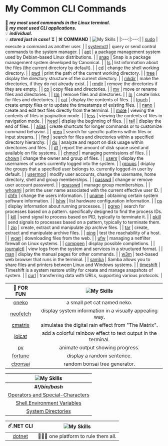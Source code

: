# My Common CLI Commands

📒 ***my most used commands in the Linux terminal.*** <br>
📔 ***my most used CLI applications.*** <br>
💡 ***individual.*** <br>
💡 ***stored just in case!*** ⏳
| **⌘ COMMAND** | ![My Skills](https://go-skill-icons.vercel.app/api/icons?i=terminal) | 
|:---:|:---:|
| [sudo](https://github.com/fault3r/cli-commands/blob/main/doc/sudo.md) | execute a command as another user. |
| [systemctl](https://github.com/fault3r/cli-commands/blob/main/doc/systemctl.md) | query or send control commands to the system manager. |
| [apt](https://github.com/fault3r/cli-commands/blob/main/doc/apt.md) | a package management system used by Debian-based Linux distributions. |
| [snap](https://github.com/fault3r/cli-commands/blob/main/doc/snap.md) | Snap is a package management system developed by Canonical. |
| [ls](https://github.com/fault3r/cli-commands/blob/main/doc/ls.md) | list information about the files (the current directory by default). |
| [cd](https://github.com/fault3r/cli-commands/blob/main/doc/cd.md) | change the shell working directory. |
| [pwd](https://github.com/fault3r/cli-commands/blob/main/doc/pwd.md) | print the path of the current working directory. |
| [tree](https://github.com/fault3r/cli-commands/blob/main/doc/tree.md) | display the directory structure of the current directory. |
| [mkdir](https://github.com/fault3r/cli-commands/blob/main/doc/mkdir.md) | make the directories, if they do not already exist. |
| [rmdir](https://github.com/fault3r/cli-commands/blob/main/doc/rmdir.md) | remove the directories if they are empty. |
| [cp](https://github.com/fault3r/cli-commands/blob/main/doc/cp.md) | copy files and directories. |
| [mv](https://github.com/fault3r/cli-commands/blob/main/doc/mv.md) | move or rename files and directories. |
| [rm](https://github.com/fault3r/cli-commands/blob/main/doc/rm.md) | remove files and directories. |
| [ln](https://github.com/fault3r/cli-commands/blob/main/doc/ln.md) | create links for files and directories. |
| [cat](https://github.com/fault3r/cli-commands/blob/main/doc/cat.md) | display the contents of files. |
| [touch](https://github.com/fault3r/cli-commands/blob/main/doc/touch.md) | create empty files or to update the timestamps of existing files. |
| [nano](https://github.com/fault3r/cli-commands/blob/main/doc/nano.md) | create and edit text files directly from the terminal. |
| [more](https://github.com/fault3r/cli-commands/blob/main/doc/more.md) | viewing the contents of files in pagination mode. |
| [less](https://github.com/fault3r/cli-commands/blob/main/doc/less.md) | viewing the contents of files in navigation mode. |
| [head](https://github.com/fault3r/cli-commands/blob/main/doc/head.md) | display the beginning of files. |
| [tail](https://github.com/fault3r/cli-commands/blob/main/doc/tail.md) | display the end of files. |
| [alias](https://github.com/fault3r/cli-commands/blob/main/doc/alias.md) | create shortcuts for longer commands or to customize command behavior. |
| [grep](https://github.com/fault3r/cli-commands/blob/main/doc/grep.md) | search for specific patterns within files or input streams. |
| [find](https://github.com/fault3r/cli-commands/blob/main/doc/find.md) | search for files and directories within a specified directory hierarchy. |
| [du](https://github.com/fault3r/cli-commands/blob/main/doc/du.md) | analyze and report on disk usage within directories and files. |
| [df](https://github.com/fault3r/cli-commands/blob/main/doc/df.md) | report the amount of disk space used and available on file systems. |
| [chmod](https://github.com/fault3r/cli-commands/blob/main/doc/chmod.md) | managing permissions of files. |
| [chown](https://github.com/fault3r/cli-commands/blob/main/doc/chown.md) | change the owner and group of files. |
| [users](https://github.com/fault3r/cli-commands/blob/main/doc/users.md) | display the usernames of users currently logged into the system. |
| [groups](https://github.com/fault3r/cli-commands/blob/main/doc/groups.md) | display the groups that a specified user belongs to. currently logged-in user by default. |
| [usermod](https://github.com/fault3r/cli-commands/blob/main/doc/usermod.md) | modify user accounts, change the username, home directory, shell and group memberships. |
| [passwd](https://github.com/fault3r/cli-commands/blob/main/doc/passwd.md) | change or remove user account password. |
| [gpasswd](https://github.com/fault3r/cli-commands/blob/main/doc/gpasswd.md) | manage group memberships. |
| [whoami](https://github.com/fault3r/cli-commands/blob/main/doc/whoami.md) | print the user name associated with the current effective user ID. |
| [chfn](https://github.com/fault3r/cli-commands/blob/main/doc/chfn.md) | change the users information. |
| [uname](https://github.com/fault3r/cli-commands/blob/main/doc/uname.md) | obtaining certain system software information. |
| [lshw](https://github.com/fault3r/cli-commands/blob/main/doc/lshw.md) | list hardware configuration information. |
| [ps](https://github.com/fault3r/cli-commands/blob/main/doc/ps.md) | display information about running processes. |
| [pgrep](https://github.com/fault3r/cli-commands/blob/main/doc/pgrep.md) | search for processes based on a pattern. specifically designed to find the process IDs. |
| [kill](https://github.com/fault3r/cli-commands/blob/main/doc/kill.md) | send signal to process based on PID, typically to terminate it. |
| [pkill](https://github.com/fault3r/cli-commands/blob/main/doc/pkill.md) | send signals to processes based on a pattern, typically to terminate them. |
| [zip](https://github.com/fault3r/cli-commands/blob/main/doc/zip.md) | create, extract and manipulate zip archive files. |
| [tar](https://github.com/fault3r/cli-commands/blob/main/doc/tar.md) | create, extract and manipulate archive files. |
| [ping](https://github.com/fault3r/cli-commands/blob/main/doc/ping.md) | test the reachability of a host. |
| [wget](https://github.com/fault3r/cli-commands/blob/main/doc/wget.md) | downloading files from the web. |
| [ufw](https://github.com/fault3r/cli-commands/blob/main/doc/ufw.md) | managing a netfilter firewall on Linux systems. |
| [compgen](https://github.com/fault3r/cli-commands/blob/main/doc/compgen.md) | display possible completions. |
| [journalctl](https://github.com/fault3r/cli-commands/blob/main/doc/journalctl.md) | view logs from the system and services in a structured format. |
| [man](https://github.com/fault3r/cli-commands/blob/main/doc/man.md) | display the manual pages for other commands. |
| [w3m](https://github.com/fault3r/cli-commands/blob/main/doc/w3m.md) | text-based web browser that runs in the terminal. |
| [samba](https://github.com/fault3r/cli-commands/blob/main/doc/samba.md) | Samba allows you to share files and printers between Linux and Windows systems. |
| [timeshift](https://github.com/fault3r/cli-commands/blob/main/doc/timeshift.md) | Timeshift is a system restore utility for create and manage snapshots of system. |
| [curl](https://github.com/fault3r/cli-commands/blob/main/doc/curl.md) | transferring data with URLs, supporting various protocols. |

| **🌈 FOR FUN** | ![My Skills](https://go-skill-icons.vercel.app/api/icons?i=linux) |
|:---:|:---:|
| [oneko](https://github.com/fault3r/cli-commands/blob/main/doc/oneko.md) | a small pet cat named neko. |
| [neofetch](https://github.com/fault3r/cli-commands/blob/main/doc/neofetch.md) | display system information in a visually appealing way. |
| [cmatrix](https://github.com/fault3r/cli-commands/blob/main/doc/cmatrix.md) | simulates the digital rain effect from "The Matrix". |
| [lolcat](https://github.com/fault3r/cli-commands/blob/main/doc/lolcat.md) | add a colorful rainbow effect to text output in the terminal. |
| [pv](https://github.com/fault3r/cli-commands/blob/main/doc/pv.md) | animate output showing progress. |
| [fortune](https://github.com/fault3r/cli-commands/blob/main/doc/fortune.md) | display a random sentence. |
| [cbonsai](https://github.com/fault3r/cli-commands/blob/main/doc/cbonsai.md) | random bonsai tree generator. |

| ![My Skills](https://go-skill-icons.vercel.app/api/icons?i=bash) |
|:---:|
| ***#!/bin/bash*** |
| [Operators and Special-Characters](https://github.com/fault3r/cli-commands/blob/main/doc/bash/operators-specialcharacters.md) |
| [Shell,Environment Variables](https://github.com/fault3r/cli-commands/blob/main/doc/bash/shell-environment-variables.md) |
| [System Directories](https://github.com/fault3r/cli-commands/blob/main/doc/bash/system-directories.md) |

| ☄️.NET CLI | ![My Skills](https://go-skill-icons.vercel.app/api/icons?i=dotnet) |
|:---:|:---:|
| [dotnet](https://github.com/fault3r/cli-commands/blob/main/doc/dotnet.md) | 🧙🏻‍♂️ one platform to rule them all. |
